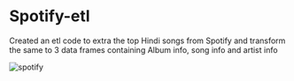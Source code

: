 # Spotify-etl
Created an etl code to extra the top Hindi songs from Spotify and transform the same to 3 data frames containing Album info, song info and artist info





![spotify](https://github.com/sahil0987-has/Spotify-etl/assets/73666128/6a81665c-3b2a-4ae6-9705-b38be720854e)
